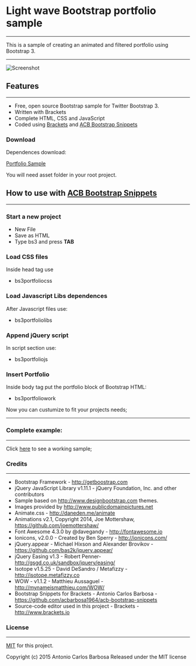 # Light wave Bootstrap portfolio sample
---

This is a sample of creating an animated and filtered portfolio using Bootstrap 3.

----

![Screenshot](https://raw.githubusercontent.com/acbarbosa1964/light-wave-bootstrap-portfolio-sample/master/screenshot/light-wave-sample.gif)

## Features
---

- Free, open source Bootstrap sample for Twitter Bootstrap 3.
- Written with Brackets
- Complete HTML, CSS and JavaScript
- Coded using [Brackets](http://brackets.io) and [ACB Bootstrap Snippets](https://github.com/acbarbosa1964/acb-bootstrap-snippets)

### Download

Dependences download:

[Portfolio Sample](https://github.com/acbarbosa1964/light-wave-bootstrap-portfolio-sample/archive/master.zip)

You will need asset folder in your root project.

## How to use with [ACB Bootstrap Snippets](https://github.com/acbarbosa1964/acb-bootstrap-snippets)
---
### Start a new project

- New File
- Save as HTML
- Type bs3 and press **TAB**

### Load CSS files

Inside head tag use

- bs3portfoliocss

### Load Javascript Libs dependences

After Javascript files use:

- bs3portfoliolibs

### Append jQuery script 

In script section use:

- bs3portfoliojs

### Insert Portfolio

Inside body tag put the portfolio block of Bootstrap HTML:

- bs3portfoliowork

Now you can custumize to fit your projects needs;

---
### Complete example:
---

Click [here](https://raw.githubusercontent.com/acbarbosa1964/light-wave-bootstrap-portfolio-sample/master/portfolio.html)  to see a working sample;


### Credits
---

- Bootstrap Framework - http://getboostrap.com
- jQuery JavaScript Library v1.11.1 - jQuery Foundation, Inc. and other contributors
- Sample based on http://www.designbootstrap.com themes.
- Images provided by http://www.publicdomainpictures.net
- Animate.css - http://daneden.me/animate
- Animations v2.1, Copyright 2014, Joe Mottershaw, https://github.com/joemottershaw/
- Font Awesome 4.3.0 by @davegandy - http://fontawesome.io
- Ionicons, v2.0.0 - Created by Ben Sperry - http://ionicons.com/
- jQuery.appear - Michael Hixson and Alexander Brovikov - https://github.com/bas2k/jquery.appear/
- jQuery Easing v1.3 - Robert Penner- http://gsgd.co.uk/sandbox/jquery/easing/
- Isotope v1.5.25 - David DeSandro / Metafizzy - http://isotope.metafizzy.co
- WOW - v1.1.2 - Matthieu Aussaguel - http://mynameismatthieu.com/WOW/
- Bootstrap Snippets for Brackets - Antonio Carlos Barbosa - https://github.com/acbarbosa1964/acb-bootstrap-snippets
- Source-code editor used in this project - Brackets - http://www.brackets.io

### License
---

[MIT](https://raw.githubusercontent.com/acbarbosa1964/light-wave-bootstrap-portfolio-sample/master/LICENSE) for this project.

Copyright (c) 2015 Antonio Carlos Barbosa
Released under the MIT license